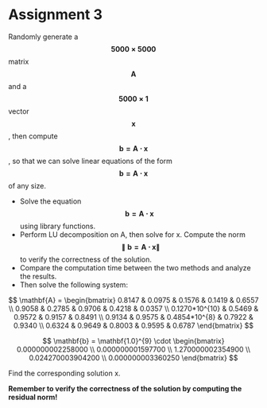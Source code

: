 # Assignment 3


Randomly generate a $$\mathbf{5000 \times 5000}$$ matrix $$\mathbf{A}$$ and a $$\mathbf{5000 \times 1}$$ vector $$\mathbf{x}$$, then compute $$\mathbf{b=A \cdot x}$$, so that we can solve linear equations of the form $$\mathbf{b=A \cdot x}$$ of any size.

- Solve the equation $$\mathbf{b=A \cdot x}$$ using library functions.
- Perform LU decomposition on A, then solve for x.
  Compute the norm $$\mathbf{∥b=A \cdot x∥}$$ to verify the correctness of the solution.
- Compare the computation time between the two methods and analyze the results.
- Then solve the following system:

$$
\mathbf{A} = \begin{bmatrix}
0.8147 & 0.0975 & 0.1576 & 0.1419 & 0.6557 \\
0.9058 & 0.2785 & 0.9706 & 0.4218 & 0.0357 \\
0.1270*10^{10} & 0.5469 & 0.9572 & 0.9157 & 0.8491 \\
0.9134 & 0.9575 & 0.4854*10^{8} & 0.7922 & 0.9340 \\
0.6324 & 0.9649 & 0.8003 & 0.9595 & 0.6787
\end{bmatrix}
$$

$$
\mathbf{b} = \mathbf{1.0}^{9} \cdot \begin{bmatrix}
0.000000002258000 \\
0.000000001597700 \\
1.270000002354900 \\
0.024270003904200 \\
0.000000003360250
\end{bmatrix}
$$

Find the corresponding solution x.

**Remember to verify the correctness of the solution by computing the residual norm!**